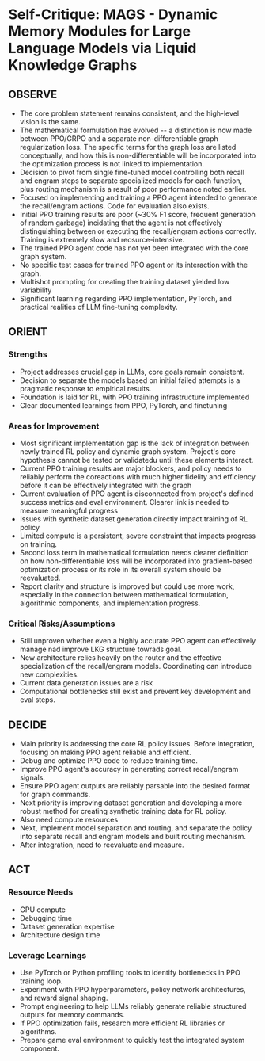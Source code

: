 # Self-Critique: MAGS - Dynamic Memory Modules for Large Language Models via Liquid Knowledge Graphs

## OBSERVE
- The core problem statement remains consistent, and the high-level vision is the same.
- The mathematical formulation has evolved -- a distinction is now made between PPO/GRPO and a separate non-differentiable graph regularization loss. The specific terms for the graph loss are listed conceptually, and how this is non-differentiable will be incorporated into the optimization process is not linked to implementation.
- Decision to pivot from single fine-tuned model controlling both recall and engram steps to separate specialized models for each function, plus routing mechanism is a result of poor performance noted earlier.
- Focused on implementing and training a PPO agent intended to generate the recall/engram actions. Code for evaluation also exists.
- Initial PPO training results are poor (~30% F1 score, frequent generation of random garbage) incidating that the agent is not effectively distinguishing between or executing the recall/engram actions correctly. Training is extremely slow and reosurce-intensive.
- The trained PPO agent code has not yet been integrated with the core graph system.
- No specific test cases for trained PPO agent or its interaction with the graph.
- Multishot prompting for creating the training dataset yielded low variability
- Significant learning regarding PPO implementation, PyTorch, and practical realities of LLM fine-tuning complexity.


## ORIENT

### Strengths
- Project addresses crucial gap in LLMs, core goals remain consistent.
- Decision to separate the models based on initial failed attempts is a pragmatic response to empirical results.
- Foundation is laid for RL, with PPO training infrastructure implemented
- Clear documented learnings from PPO, PyTorch, and finetuning

### Areas for Improvement
- Most significant implementation gap is the lack of integration between newly trained RL policy and dynamic graph system. Project's core hypothesis cannot be tested or validatedu until these elements interact.
- Current PPO training results are major blockers, and policy needs to reliably perform the coreactions with much higher fidelity and efficiency before it can be effectively integrated with the graph
- Current evaluation of PPO agent is disconnected from project's defined success metrics and eval environment. Clearer link is needed to measure meaningful progress
- Issues with synthetic dataset generation directly impact training of RL policy 
- Limited compute is a persistent, severe constraint that impacts progress on training.
- Second loss term in mathematical formulation needs clearer definition on how non-differentiable loss will be incorporated into gradient-based optimization process or its role in its overall system should be reevaluated.
- Report clarity and structure is improved but could use more work, especially in the connection between mathematical formulation, algorithmic components, and implementation progress.

### Critical Risks/Assumptions
- Still unproven whether even a highly accurate PPO agent can effectively manage nad improve LKG structure towrads goal.
- New architecture relies heavily on the router and the effective specialization of the recall/engram models. Coordinating can introduce new complexities.
- Current data generation issues are a risk
- Computational bottlenecks still exist and prevent key development and eval steps.

## DECIDE
- Main priority is addressing the core RL policy issues. Before integration, focusing on making PPO agent reliable and efficient.
- Debug and optimize PPO code to reduce training time.
- Improve PPO agent's accuracy in generating correct recall/engram signals.
- Ensure PPO agent outputs are reliably parsable into the desired format for graph commands.
- Next priority is improving dataset generation and developing a more robust method for creating synthetic training data for RL policy.
- Also need compute resources
- Next, implement model separation and routing, and separate the policy into separate recall and engram models and built routing mechanism.
- After integration, need to reevaluate and measure.

## ACT
### Resource Needs
- GPU compute
- Debugging time
- Dataset generation expertise
- Architecture design time

### Leverage Learnings
- Use PyTorch or Python profiling tools to identify bottlenecks in PPO training loop.
- Experiment with PPO hyperparameters, policy network architectures, and reward signal shaping.
- Prompt engineering to help LLMs reliably generate reliable structured outputs for memory commands.
- If PPO optimization fails, research more efficient RL libraries or algorithms.
- Prepare game eval environment to quickly test the integrated system component.